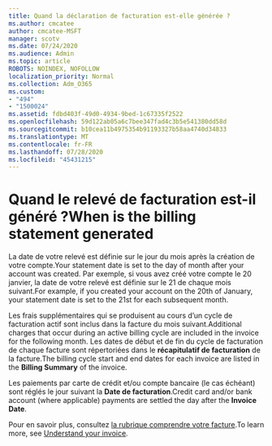 ```yaml
---
title: Quand la déclaration de facturation est-elle générée ?
ms.author: cmcatee
author: cmcatee-MSFT
manager: scotv
ms.date: 07/24/2020
ms.audience: Admin
ms.topic: article
ROBOTS: NOINDEX, NOFOLLOW
localization_priority: Normal
ms.collection: Adm_O365
ms.custom:
- "494"
- "1500024"
ms.assetid: fdbd403f-49d0-4934-9bed-1c67335f2522
ms.openlocfilehash: 59d122ab05a6c7bee347fad4c3b5e541380dd58d
ms.sourcegitcommit: b10cea11b4975354b91193327b58aa4740d34833
ms.translationtype: MT
ms.contentlocale: fr-FR
ms.lasthandoff: 07/28/2020
ms.locfileid: "45431215"
---
```

# <a name="when-is-the-billing-statement-generated"></a><span data-ttu-id="6609f-102">Quand le relevé de facturation est-il généré ?</span><span class="sxs-lookup"><span data-stu-id="6609f-102">When is the billing statement generated</span></span>

<span data-ttu-id="6609f-103">La date de votre relevé est définie sur le jour du mois après la création de votre compte.</span><span class="sxs-lookup"><span data-stu-id="6609f-103">Your statement date is set to the day of month after your account was created.</span></span> <span data-ttu-id="6609f-104">Par exemple, si vous avez créé votre compte le 20 janvier, la date de votre relevé est définie sur le 21 de chaque mois suivant.</span><span class="sxs-lookup"><span data-stu-id="6609f-104">For example, if you created your account on the 20th of January, your statement date is set to the 21st for each subsequent month.</span></span>

<span data-ttu-id="6609f-105">Les frais supplémentaires qui se produisent au cours d’un cycle de facturation actif sont inclus dans la facture du mois suivant.</span><span class="sxs-lookup"><span data-stu-id="6609f-105">Additional charges that occur during an active billing cycle are included in the invoice for the following month.</span></span> <span data-ttu-id="6609f-106">Les dates de début et de fin du cycle de facturation de chaque facture sont répertoriées dans le **récapitulatif de facturation** de la facture.</span><span class="sxs-lookup"><span data-stu-id="6609f-106">The billing cycle start and end dates for each invoice are listed in the **Billing Summary** of the invoice.</span></span>

<span data-ttu-id="6609f-107">Les paiements par carte de crédit et/ou compte bancaire (le cas échéant) sont réglés le jour suivant la **Date de facturation**.</span><span class="sxs-lookup"><span data-stu-id="6609f-107">Credit card and/or bank account (where applicable) payments are settled the day after the **Invoice Date**.</span></span>
  
<span data-ttu-id="6609f-108">Pour en savoir plus, consultez [la rubrique comprendre votre facture](https://docs.microsoft.com/microsoft-365/commerce/billing-and-payments/understand-your-invoice2).</span><span class="sxs-lookup"><span data-stu-id="6609f-108">To learn more, see [Understand your invoice](https://docs.microsoft.com/microsoft-365/commerce/billing-and-payments/understand-your-invoice2).</span></span>